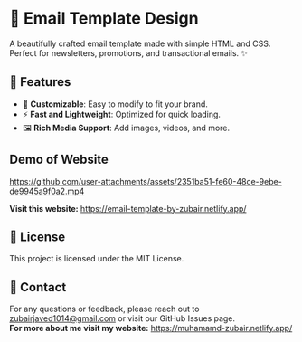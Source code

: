 # 📧 Email Template Design

A beautifully crafted email template made with simple HTML and CSS. Perfect for newsletters, promotions, and transactional emails. ✨

## 🚀 Features

- 🎨 **Customizable**: Easy to modify to fit your brand.
- ⚡ **Fast and Lightweight**: Optimized for quick loading.
- 🖼️ **Rich Media Support**: Add images, videos, and more.

## Demo of Website
https://github.com/user-attachments/assets/2351ba51-fe60-48ce-9ebe-de9945a9f0a2.mp4

**Visit this website:** https://email-template-by-zubair.netlify.app/ 

## 📄 License
This project is licensed under the MIT License.

## 💬 Contact
For any questions or feedback, please reach out to zubairjaved1014@gmail.com or visit our GitHub Issues page.\
**For more about me visit my website:** https://muhamamd-zubair.netlify.app/



